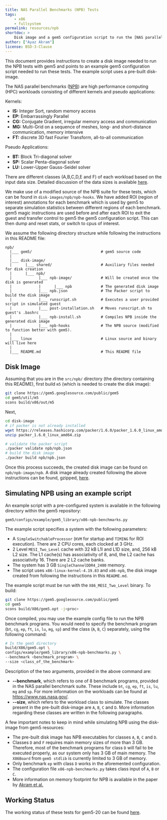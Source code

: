 ```yaml
---
title: NAS Parallel Benchmarks (NPB) Tests
tags:
    - x86
    - fullsystem
permalink: resources/npb
shortdoc: >
    Disk image and a gem5 configuration script to run the [NAS parallel benchmarks](https://www.nas.nasa.gov/).
author: ["Ayaz Akram"]
license: BSD-3-Clause
---
```


This document provides instructions to create a disk image needed to run the NPB tests with gem5 and points to an example gem5 configuration script needed to run these tests. The example script uses a pre-built disk-image.

The NAS parallel benchmarks ([NPB](https://www.nas.nasa.gov/)) are high performance computing (HPC) workloads consisting of different kernels and pseudo applications:

Kernels:
- **IS:** Integer Sort, random memory access
- **EP:** Embarrassingly Parallel
- **CG:** Conjugate Gradient, irregular memory access and communication
- **MG:** Multi-Grid on a sequence of meshes, long- and short-distance communication, memory intensive
- **FT:** discrete 3D fast Fourier Transform, all-to-all communication

Pseudo Applications:
- **BT:** Block Tri-diagonal solver
- **SP:** Scalar Penta-diagonal solver
- **LU:** Lower-Upper Gauss-Seidel solver

There are different classes (A,B,C,D,E and F) of each workload based on the input data size. Detailed discussion of the data sizes is available [here](https://www.nas.nasa.gov/publications/npb_problem_sizes.html).

We make use of a modified source of the NPB suite for these tests, which can be found in `disk-images/npb/npb-hooks`.
We have added ROI (region of interest) annotations for each benchmark which is used by gem5 to separate simulation statistics between different regions of each benchmark. gem5 magic instructions are used before and after each ROI to exit the guest and transfer control to gem5 the gem5 configuration script. This can then dump and reset stats, or switch to cpus of interest.

We assume the following directory structure while following the instructions in this README file:

```
npb/
  |___ gem5/                               # gem5 source code
  |
  |___ disk-image/
  |      |___ shared/                      # Auxiliary files needed for disk creation
  |      |___ npb/
  |            |___ npb-image/             # Will be created once the disk is generated
  |            |      |___ npb             # The generated disk image
  |            |___ npb.json               # The Packer script to build the disk image
  |            |___ runscript.sh           # Executes a user provided script in simulated guest
  |            |___ post-installation.sh   # Moves runscript.sh to guest's .bashrc
  |            |___ npb-install.sh         # Compiles NPB inside the generated disk image
  |            |___ npb-hooks              # The NPB source (modified to function better with gem5).
  |
  |___ linux                               # Linux source and binary will live here
  |
  |___ README.md                           # This README file
```

## Disk Image

Assuming that you are in the `src/npb/` directory (the directory containing this README), first build `m5` (which is needed to create the disk image):

```sh
git clone https://gem5.googlesource.com/public/gem5
cd gem5/util/m5
scons build/x86/out/m5
```

Next,

```sh
cd disk-image
# if packer is not already installed
wget https://releases.hashicorp.com/packer/1.6.0/packer_1.6.0_linux_amd64.zip
unzip packer_1.6.0_linux_amd64.zip

# validate the packer script
./packer validate npb/npb.json
# build the disk image
./packer build npb/npb.json
```

Once this process succeeds, the created disk image can be found on `npb/npb-image/npb`.
A disk image already created following the above instructions can be found, gzipped, [here](http://dist.gem5.org/dist/v21-1/images/x86/ubuntu-18-04/npb.img.gz).

## Simulating NPB using an example script

An example script with a pre-configured system is available in the following directory within the gem5 repository:

```
gem5/configs/example/gem5_library/x86-npb-benchmarks.py
```

The example script specifies a system with the following parameters:

* A `SimpleSwitchableProcessor` (`KVM` for startup and `TIMING` for ROI execution). There are 2 CPU cores, each clocked at 3 GHz.
* 2 Level `MESI_Two_Level` cache with 32 kB L1I and L1D size, and, 256 kB L2 size. The L1 cache(s) has associativity of 8, and, the L2 cache has associativity 16. There are 2 L2 cache banks.
* The system has 3 GB `SingleChannelDDR4_2400` memory.
* The script uses `x86-linux-kernel-4.19.83` and `x86-npb`, the disk image created from following the instructions in this `README.md`.

The example script must be run with the `X86_MESI_Two_Level` binary. To build:

```sh
git clone https://gem5.googlesource.com/public/gem5
cd gem5
scons build/X86/gem5.opt -j<proc>
```
Once compiled, you may use the example config file to run the NPB benchmark programs. You would need to specify the benchmark program (`bt`, `cg`, `ep`, `ft`, `is`, `lu`, `mg`, `sp`) and the class (`A`, `B`, `C`) separately, using the following command:

```sh
# In the gem5 directory
build/X86/gem5.opt \
configs/example/gem5_library/x86-npb-benchmarks.py \
--benchmark <benchmark_program> \
--size <class_of_the_benchmark>
```

Description of the two arguments, provided in the above command are:
* **--benchmark**, which refers to one of 8 benchmark programs, provided in the NAS parallel benchmark suite. These include `bt`, `cg`, `ep`, `ft`, `is`, `lu`, `mg` and `sp`. For more information on the workloads can be found at <https://www.nas.nasa.gov/>.
* **--size**, which refers to the workload class to simulate. The classes present in the pre-built disk-image are `A`, `B`, `C` and `D`. More information regarding these classes are written in the following paragraphs.

A few important notes to keep in mind while simulating NPB using the disk-image from gem5 resources:

* The pre-built disk image has NPB executables for classes `A`, `B`, `C` and `D`.
* Classes `D` and `F` requires main memory sizes of more than 3 GB. Therefore, most of the benchmark programs for class `D` will fail to be executed properly, as our system only has 3 GB of main memory. The `X86Board` from `gem5 stdlib` is currently limited to 3 GB of memory.
* Only benchmark `ep` with class `D` works in the aforemented configuration.
* The configuration file `x86-npb-benchmarks.py` takes class input of `A`, `B` or `C`.
* More information on memory footprint for NPB is available in the paper by [Akram et al.](https://arxiv.org/abs/2010.13216)

## Working Status

The working status of these tests for gem5-20 can be found [here](https://www.gem5.org/documentation/benchmark_status/gem5-20#npb-tests).
